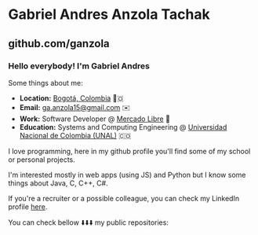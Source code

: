 # Gabriel Andres Anzola Tachak

## github.com/ganzola

### Hello everybody! I'm Gabriel Andres

Some things about me:

- **Location:** <a href="https://www.google.com/maps/search/bogot%C3%A1/@4.6486259,-74.2478946,11z" target="_blank">Bogotá, Colombia</a> 📍🇴
- **Email:** ga.anzola15@gmail.com ✉️
- **Work:** Software Developer @ <a href="https://mercadolibre.com" target="_blank">Mercado Libre</a> 💪
- **Education:** Systems and Computing Engineering @ <a href="https://unal.edu.co" target="_blank">Universidad Nacional de Colombia (UNAL)</a>  🇨🇴
 
I love programming, here in my github profile you'll find some of my school or personal projects.

I'm interested mostly in web apps (using JS) and Python but I know some things about Java, C, C++, C#.

If you're a recruiter or a possible colleague, you can check my LinkedIn profile [here](https://www.linkedin.com/in/gaanzola/).

You can check bellow ⬇️⬇️⬇️ my public repositories:
